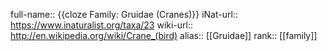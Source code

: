 full-name:: {{cloze Family: Gruidae (Cranes)}}
iNat-url:: https://www.inaturalist.org/taxa/23
wiki-url:: http://en.wikipedia.org/wiki/Crane_(bird)
alias:: [[Gruidae]]
rank:: [[family]]